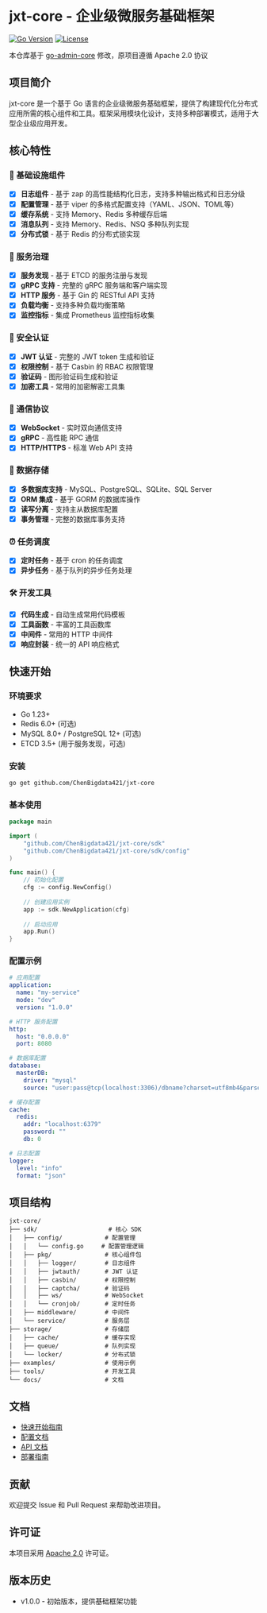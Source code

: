 # jxt-core - 企业级微服务基础框架

[![Go Version](https://img.shields.io/github/go-mod/go-version/ChenBigdata421/jxt-core)](https://golang.org/)
[![License](https://img.shields.io/badge/license-Apache%202.0-blue.svg)](LICENSE)

本仓库基于 [go-admin-core](https://github.com/ChenBigdata421/jxt-core) 修改，原项目遵循 Apache 2.0 协议

## 项目简介

jxt-core 是一个基于 Go 语言的企业级微服务基础框架，提供了构建现代化分布式应用所需的核心组件和工具。框架采用模块化设计，支持多种部署模式，适用于大型企业级应用开发。

## 核心特性

### 🚀 基础设施组件
- [x] **日志组件** - 基于 zap 的高性能结构化日志，支持多种输出格式和日志分级
- [x] **配置管理** - 基于 viper 的多格式配置支持（YAML、JSON、TOML等）
- [x] **缓存系统** - 支持 Memory、Redis 多种缓存后端
- [x] **消息队列** - 支持 Memory、Redis、NSQ 多种队列实现
- [x] **分布式锁** - 基于 Redis 的分布式锁实现

### 🔧 服务治理
- [x] **服务发现** - 基于 ETCD 的服务注册与发现
- [x] **gRPC 支持** - 完整的 gRPC 服务端和客户端实现
- [x] **HTTP 服务** - 基于 Gin 的 RESTful API 支持
- [x] **负载均衡** - 支持多种负载均衡策略
- [x] **监控指标** - 集成 Prometheus 监控指标收集

### 🔐 安全认证
- [x] **JWT 认证** - 完整的 JWT token 生成和验证
- [x] **权限控制** - 基于 Casbin 的 RBAC 权限管理
- [x] **验证码** - 图形验证码生成和验证
- [x] **加密工具** - 常用的加密解密工具集

### 📡 通信协议
- [x] **WebSocket** - 实时双向通信支持
- [x] **gRPC** - 高性能 RPC 通信
- [x] **HTTP/HTTPS** - 标准 Web API 支持

### 💾 数据存储
- [x] **多数据库支持** - MySQL、PostgreSQL、SQLite、SQL Server
- [x] **ORM 集成** - 基于 GORM 的数据库操作
- [x] **读写分离** - 支持主从数据库配置
- [x] **事务管理** - 完整的数据库事务支持

### ⏰ 任务调度
- [x] **定时任务** - 基于 cron 的任务调度
- [x] **异步任务** - 基于队列的异步任务处理

### 🛠 开发工具
- [x] **代码生成** - 自动生成常用代码模板
- [x] **工具函数** - 丰富的工具函数库
- [x] **中间件** - 常用的 HTTP 中间件
- [x] **响应封装** - 统一的 API 响应格式

## 快速开始

### 环境要求

- Go 1.23+ 
- Redis 6.0+ (可选)
- MySQL 8.0+ / PostgreSQL 12+ (可选)
- ETCD 3.5+ (用于服务发现，可选)

### 安装

```bash
go get github.com/ChenBigdata421/jxt-core
```

### 基本使用

```go
package main

import (
    "github.com/ChenBigdata421/jxt-core/sdk"
    "github.com/ChenBigdata421/jxt-core/sdk/config"
)

func main() {
    // 初始化配置
    cfg := config.NewConfig()
    
    // 创建应用实例
    app := sdk.NewApplication(cfg)
    
    // 启动应用
    app.Run()
}
```

### 配置示例

```yaml
# 应用配置
application:
  name: "my-service"
  mode: "dev"
  version: "1.0.0"

# HTTP 服务配置
http:
  host: "0.0.0.0"
  port: 8080

# 数据库配置
database:
  masterDB:
    driver: "mysql"
    source: "user:pass@tcp(localhost:3306)/dbname?charset=utf8mb4&parseTime=True&loc=Local"

# 缓存配置
cache:
  redis:
    addr: "localhost:6379"
    password: ""
    db: 0

# 日志配置
logger:
  level: "info"
  format: "json"
```

## 项目结构

```
jxt-core/
├── sdk/                    # 核心 SDK
│   ├── config/            # 配置管理
│   │   └── config.go     # 配置管理逻辑
│   ├── pkg/               # 核心组件包
│   │   ├── logger/        # 日志组件
│   │   ├── jwtauth/       # JWT 认证
│   │   ├── casbin/        # 权限控制
│   │   ├── captcha/       # 验证码
│   │   ├── ws/            # WebSocket
│   │   └── cronjob/       # 定时任务
│   ├── middleware/        # 中间件
│   └── service/           # 服务层
├── storage/               # 存储层
│   ├── cache/             # 缓存实现
│   ├── queue/             # 队列实现
│   └── locker/            # 分布式锁
├── examples/              # 使用示例
├── tools/                 # 开发工具
└── docs/                  # 文档
```

## 文档

- [快速开始指南](docs/quickstart.md)
- [配置文档](docs/config.md)
- [API 文档](docs/api.md)
- [部署指南](docs/deployment.md)

## 贡献

欢迎提交 Issue 和 Pull Request 来帮助改进项目。

## 许可证

本项目采用 [Apache 2.0](LICENSE) 许可证。

## 版本历史

- v1.0.0 - 初始版本，提供基础框架功能
